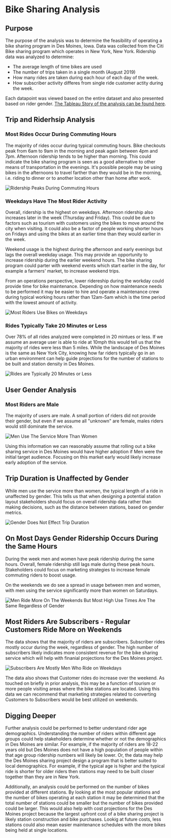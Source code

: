 # Bike Sharing Analysis

## Purpose
The purpose of the analysis was to determine the feasibility of operating a bike sharing program in Des Moines, Iowa. Data was collected from the Citi Bike sharing program which operates in New York, New York. Ridership data was analyzed to determine:
* The average length of time bikes are used 
* The number of trips taken in a single month (August 2019)
* How many rides are taken during each hour of each day of the week.
* How subscriber activity differes from single ride customer actity during the week. 

Each datapoint was viewed based on the entire dataset and also presented based on rider gender. [The Tableau Story of the analysis can be found here](https://public.tableau.com/app/profile/trey.graham/viz/CitiBikeRiderAnalysis_16232980489740/BikeUsageAnalysis). 

## Trip and Riderhsip Analysis

### Most Rides Occur During Commuting Hours
The majority of rides occur during typical commuting hours. Bike checkouts peak from 6am to 9am in the morning and peak again between 4pm and 7pm. Afternoon ridership tends to be higher than morning. This could indicate the bike sharing program is seen as a good alternative to other means of transportation in the evenings. It's possible people may be using bikes in the afternoons to travel farther than they would be in the morning, i.e. riding to dinner or to another location other than home after work. 

![Ridership Peaks During Commuting Hours](Resources/story_1.PNG)

### Weekdays Have The Most Rider Activity
Overall, ridership is the highest on weekdays. Afternoon ridership also increases later in the week (Thursday and Friday). This could be due to factors such as tourism with customers using the bikes to move around the city when visiting. It could also be a factor of people working shorter hours on Fridays and using the bikes at an earlier time than they would earlier in the week. 

Weekend usage is the highest during the afternoon and early evenings but lags the overall weekday usage. This may provide an opportunity to increase ridership during the earlier weekend hours. The bike sharing program could parter with weekend events which start earlier in the day, for example a farmers' market, to increase weekend trips. 

From an operations perspective, lower ridereship during the workday could provide time for bike maintenance. Depending on how maintenance needs to be performed it may be easier to hire and operate a maintenance crew during typical working hours rather than 12am-5am which is the time period with the lowest amount of activity. 

![Most Riders Use Bikes on Weekdays](Resources/story_2.PNG)

### Rides Typically Take 20 Minutes or Less
Over 78% of all rides analyzed were completed in 20 mintues or less. If we assume an average user is able to ride at 10mph this would tell us that the majority of rides were less than 5 miles. While the landscape of Des Moines is the same as New York City, knowing how far riders typically go in an urban environment can help guide projections for the number of stations to be built and station density in Des Moines. 

![Rides are Typically 20 Minutes or Less](Resources/story_3.PNG)

## User Gender Analysis

### Most Riders are Male
The majority of users are male. A small portion of riders did not provide their gender, but even if we assume all "unknown" are female, males riders would still dominate the service. 

![Men Use The Service More Than Women](Resources/story_4.PNG)

Using this information we can reasonably assume that rolling out a bike sharing service in Des Moines would have higher adoption if Men were the initial target audience. Focusing on this market early would likely increase early adoption of the service. 

## Trip Duration is Unaffected by Gender
While men use the service more than women, the typical length of a ride in unaffected by gender. This tells us that when designing a potential station layout stakeholders should focus on overall ridership data rather than making decisions, such as the distance between stations, based on gender metrics. 

![Gender Does Not Effect Trip Duration](Resources/story_5.PNG)

## On Most Days Gender Ridership Occurs During the Same Hours
During the week men and women have peak ridership during the same hours. Overall, female ridership still lags male during these peak hours. Stakeholders could focus on marketing strategies to increase female commuting riders to boost usage. 

On the weekends we do see a spread in usage between men and women, with men using the service significantly more than women on Saturdays.

![Men Ride More On The Weekends But Most High Use Times Are The Same Regardless of Gender](Resources/story_6.PNG)

## Most Riders Are Subscribers - Regular Customers Ride More on Weekends
The data shows that the majority of riders are subscribers. Subscriber rides mostly occur during the week, regardless of gender. The high number of subscribers likely indicates more consistent revenue for the bike sharing service which will help with finanial projections for the Des Moines project. 

![Subscribers Are Mostly Men Who Ride on Weekdays](Resources/story_7.PNG)

The data also shows that Customer rides do increase over the weekend. As touched on briefly in prior analysis, this may be a function of tourism or more people visiting areas where the bike stations are located. Using this data we can recommend that marketing strategies related to converting Customers to Subscribers would be best utilized on weekends. 

## Digging Deeper
Further analysis could be performed to better understand rider age demographics. Understanding the number of riders within different age groups could help stakeholders determine whether or not the demographics in Des Moines are similar. For example, if the majority of riders are 18-22 years old but Des Moines does not have a high population of people within that age group ridership numbers will likely be lower. Or, the data may help the Des Moines sharing project design a program that is better suited to local demographics. For example, if the typical age is higher and the typical ride is shorter for older riders then stations may need to be built closer together than they are in New York. 

Additionally, an analysis could be performed on the number of bikes provided at different stations. By looking at the most popular stations and the number of bikes operating at each station it may be determined that the total number of stations could be smaller but the number of bikes provided could be larger. This would also help with cost projections for the Des Moines project because the largest upfront cost of a bike sharing project is likely station construction and bike purchases. Lookig at future costs, less stations could also mean easier maintenance schedules with the more bikes being held at single locations. 

